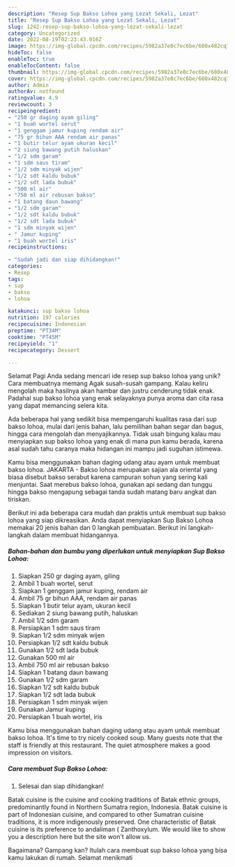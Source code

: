 ```yaml
---
description: "Resep Sup Bakso Lohoa yang Lezat Sekali, Lezat"
title: "Resep Sup Bakso Lohoa yang Lezat Sekali, Lezat"
slug: 1242-resep-sup-bakso-lohoa-yang-lezat-sekali-lezat
category: Uncategorized
date: 2022-08-19T02:23:43.016Z
image: https://img-global.cpcdn.com/recipes/5982a37e0c7ec6be/680x482cq70/sup-bakso-lohoa-foto-resep-utama.jpg
hideToc: false
enableToc: true
enableTocContent: false
thumbnail: https://img-global.cpcdn.com/recipes/5982a37e0c7ec6be/680x482cq70/sup-bakso-lohoa-foto-resep-utama.jpg
cover: https://img-global.cpcdn.com/recipes/5982a37e0c7ec6be/680x482cq70/sup-bakso-lohoa-foto-resep-utama.jpg
author: Admin
authorAv: notfound
ratingvalue: 4.9
reviewcount: 3
recipeingredient:
- "250 gr daging ayam giling"
- "1 buah wortel serut"
- "1 genggam jamur kuping rendam air"
- "75 gr bihun AAA rendam air panas"
- "1 butir telur ayam ukuran kecil"
- "2 siung bawang putih haluskan"
- "1/2 sdm garam"
- "1 sdm saus tiram"
- "1/2 sdm minyak wijen"
- "1/2 sdt kaldu bubuk"
- "1/2 sdt lada bubuk"
- "500 ml air"
- "750 ml air rebusan bakso"
- "1 batang daun bawang"
- "1/2 sdm garam"
- "1/2 sdt kaldu bubuk"
- "1/2 sdt lada bubuk"
- "1 sdm minyak wijen"
- " Jamur kuping"
- "1 buah wortel iris"
recipeinstructions:

- "Sudah jadi dan siap dihidangkan!"
categories:
- Resep
tags:
- sup
- bakso
- lohoa

katakunci: sup bakso lohoa 
nutrition: 197 calories
recipecuisine: Indonesian
preptime: "PT34M"
cooktime: "PT45M"
recipeyield: "1"
recipecategory: Dessert

---
```



Selamat Pagi Anda sedang mencari ide resep sup bakso lohoa yang unik? Cara membuatnya memang Agak susah-susah gampang. Kalau keliru mengolah maka hasilnya akan hambar dan justru cenderung tidak enak. Padahal sup bakso lohoa yang enak selayaknya punya aroma dan cita rasa yang dapat memancing selera kita.


Ada beberapa hal yang sedikit bisa mempengaruhi kualitas rasa dari sup bakso lohoa, mulai dari jenis bahan, lalu pemilihan bahan segar dan bagus, hingga cara mengolah dan menyajikannya. Tidak usah bingung kalau mau menyiapkan sup bakso lohoa yang enak di mana pun kamu berada, karena asal sudah tahu caranya maka hidangan ini mampu jadi suguhan istimewa.

Kamu bisa menggunakan bahan daging udang atau ayam untuk membuat bakso lohoa. JAKARTA - Bakso lohoa merupakan sajian ala oriental yang biasa disebut bakso serabut karena campuran sohun yang sering kali menjuntai. Saat merebus bakso lohoa, gunakan api sedang dan tunggu hingga bakso mengapung sebagai tanda sudah matang baru angkat dan tiriskan.


Berikut ini ada beberapa cara mudah dan praktis untuk membuat sup bakso lohoa yang siap dikreasikan. Anda dapat menyiapkan Sup Bakso Lohoa memakai 20 jenis bahan dan 0 langkah pembuatan. Berikut ini langkah-langkah dalam membuat hidangannya.

<!--inarticleads1-->

##### Bahan-bahan dan bumbu yang diperlukan untuk menyiapkan Sup Bakso Lohoa:

1. Siapkan 250 gr daging ayam, giling
1. Ambil 1 buah wortel, serut
1. Siapkan 1 genggam jamur kuping, rendam air
1. Ambil 75 gr bihun AAA, rendam air panas
1. Siapkan 1 butir telur ayam, ukuran kecil
1. Sediakan 2 siung bawang putih, haluskan
1. Ambil 1/2 sdm garam
1. Persiapkan 1 sdm saus tiram
1. Siapkan 1/2 sdm minyak wijen
1. Persiapkan 1/2 sdt kaldu bubuk
1. Gunakan 1/2 sdt lada bubuk
1. Gunakan 500 ml air
1. Ambil 750 ml air rebusan bakso
1. Siapkan 1 batang daun bawang
1. Gunakan 1/2 sdm garam
1. Siapkan 1/2 sdt kaldu bubuk
1. Siapkan 1/2 sdt lada bubuk
1. Persiapkan 1 sdm minyak wijen
1. Gunakan  Jamur kuping
1. Persiapkan 1 buah wortel, iris


Kamu bisa menggunakan bahan daging udang atau ayam untuk membuat bakso lohoa. It&#39;s time to try nicely cooked soup. Many guests note that the staff is friendly at this restaurant. The quiet atmosphere makes a good impression on visitors. 

<!--inarticleads2-->

##### Cara membuat Sup Bakso Lohoa:


1. Selesai dan siap dihidangkan!

Batak cuisine is the cuisine and cooking traditions of Batak ethnic groups, predominantly found in Northern Sumatra region, Indonesia. Batak cuisine is part of Indonesian cuisine, and compared to other Sumatran cuisine traditions, it is more indigenously preserved. One characteristic of Batak cuisine is its preference to andaliman ( Zanthoxylum. We would like to show you a description here but the site won&#39;t allow us. 

Bagaimana? Gampang kan? Itulah cara membuat sup bakso lohoa yang bisa kamu lakukan di rumah. Selamat menikmati
